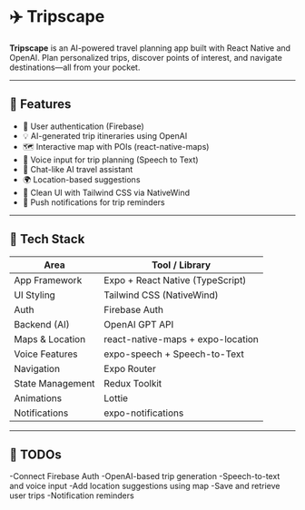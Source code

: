 # ✈️ Tripscape

**Tripscape** is an AI-powered travel planning app built with React Native and OpenAI. Plan personalized trips, discover points of interest, and navigate destinations—all from your pocket.

---

## 📱 Features

- 🔐 User authentication (Firebase)
- 💡 AI-generated trip itineraries using OpenAI
- 🗺️ Interactive map with POIs (react-native-maps)
- 🎤 Voice input for trip planning (Speech to Text)
- 💬 Chat-like AI travel assistant
- 🌍 Location-based suggestions
- 🧭 Clean UI with Tailwind CSS via NativeWind
- 📲 Push notifications for trip reminders

---

## 🧰 Tech Stack

| Area            | Tool / Library |
|-----------------|----------------|
| App Framework   | Expo + React Native (TypeScript) |
| UI Styling      | Tailwind CSS (NativeWind) |
| Auth            | Firebase Auth |
| Backend (AI)    | OpenAI GPT API |
| Maps & Location | react-native-maps + expo-location |
| Voice Features  | expo-speech + Speech-to-Text |
| Navigation      | Expo Router |
| State Management| Redux Toolkit |
| Animations      | Lottie |
| Notifications   | expo-notifications |

---

## 🚧 TODOs
 
 -Connect Firebase Auth
 -OpenAI-based trip generation
 -Speech-to-text and voice input
 -Add location suggestions using map
 -Save and retrieve user trips
 -Notification reminders